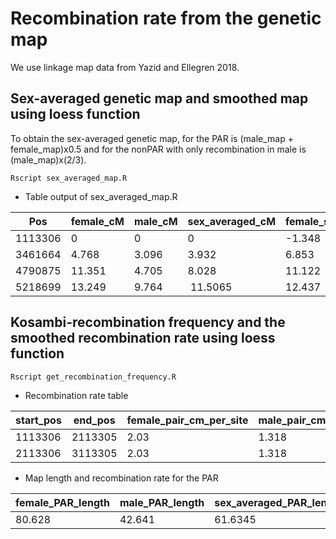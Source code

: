 # Recombination rate from the genetic map

We use linkage map data from Yazid and Ellegren 2018. 

## Sex-averaged genetic map and smoothed map using loess function
To obtain the sex-averaged genetic map, for the PAR is (male_map + female_map)x0.5
and for the nonPAR with only recombination in male is (male_map)x(2/3).

`Rscript sex_averaged_map.R`

- Table output of sex_averaged_map.R

| Pos     | female_cM | male_cM | sex_averaged_cM | female_smoothed25 | male_smoothed25 | sex_averaged_smoothed25 |
| ------- | --------- | ------- | --------------- | ----------------- | --------------- | ----------------------- | 
| 1113306 | 0         | 0       | 0               | -1.348 | 0.644 | -0.352 | 
| 3461664 | 4.768     | 3.096   | 3.932           | 6.853 | 3.646 | 5.249 | 
| 4790875 | 11.351    | 4.705   | 8.028           | 11.122 | 5.421 | 8.271 | 
| 5218699 | 13.249    | 9.764   | 11.5065         | 12.437 | 6.002 | 9.22 | 

## Kosambi-recombination frequency and the smoothed recombination rate using loess function

`Rscript get_recombination_frequency.R` 

- Recombination rate table

| start_pos | end_pos | female_pair_cm_per_site | male_pair_cm_per_site | sex_averaged_pair_cm_per_site | female_smoothed | male_smoothed | sex_averaged_smoothed |
| ------- | --------- | ------- | --------------- | ----------------- | --------------- | ----------------------- | ---|
| 1113306 | 2113305 | 2.03 |   1.318  | 1.674 |  2.747 |  1.721 |  2.234 |
| 2113306 | 3113305 | 2.03 |   1.318  | 1.674 |  2.855 |  1.653 |  2.254 |

- Map length and recombination rate for the PAR

| female_PAR_length | male_PAR_length | sex_averaged_PAR_length | female_PAR_r | male_PAR_r | sex_averaged_PAR_r |
| ----------------- | --------------- | ----------------------- | ------------ | ---------- | ------------------ |
| 80.628 | 42.641 | 61.6345 | 0.462 | 0.346 | 0.422 |